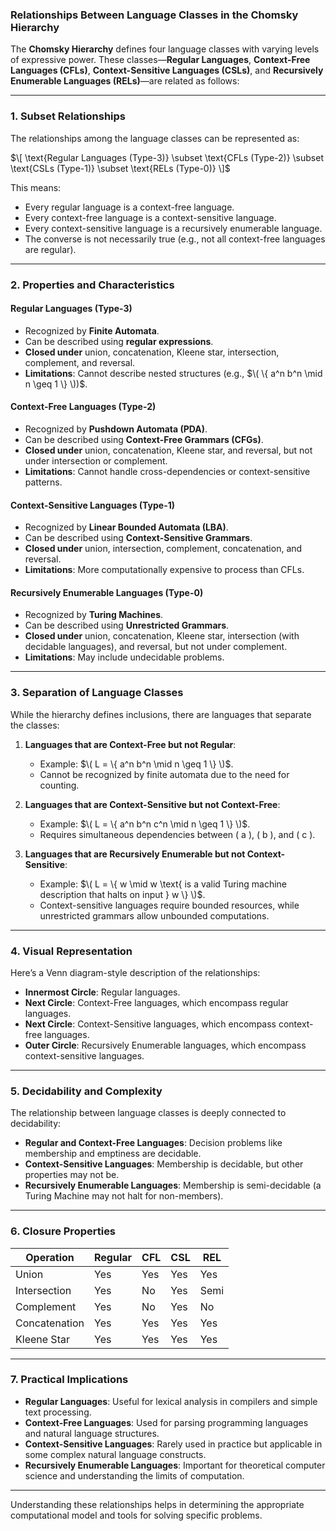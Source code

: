### **Relationships Between Language Classes in the Chomsky Hierarchy**

The **Chomsky Hierarchy** defines four language classes with varying levels of expressive power. These classes—**Regular Languages**, **Context-Free Languages (CFLs)**, **Context-Sensitive Languages (CSLs)**, and **Recursively Enumerable Languages (RELs)**—are related as follows:

---

### **1. Subset Relationships**

The relationships among the language classes can be represented as:

$\[
\text{Regular Languages (Type-3)} \subset \text{CFLs (Type-2)} \subset \text{CSLs (Type-1)} \subset \text{RELs (Type-0)}
\]$

This means:
- Every regular language is a context-free language.
- Every context-free language is a context-sensitive language.
- Every context-sensitive language is a recursively enumerable language.
- The converse is not necessarily true (e.g., not all context-free languages are regular).

---

### **2. Properties and Characteristics**

#### **Regular Languages (Type-3)**
- Recognized by **Finite Automata**.
- Can be described using **regular expressions**.
- **Closed under** union, concatenation, Kleene star, intersection, complement, and reversal.
- **Limitations**: Cannot describe nested structures (e.g., $\( \{ a^n b^n \mid n \geq 1 \} \))$.

#### **Context-Free Languages (Type-2)**
- Recognized by **Pushdown Automata (PDA)**.
- Can be described using **Context-Free Grammars (CFGs)**.
- **Closed under** union, concatenation, Kleene star, and reversal, but not under intersection or complement.
- **Limitations**: Cannot handle cross-dependencies or context-sensitive patterns.

#### **Context-Sensitive Languages (Type-1)**
- Recognized by **Linear Bounded Automata (LBA)**.
- Can be described using **Context-Sensitive Grammars**.
- **Closed under** union, intersection, complement, concatenation, and reversal.
- **Limitations**: More computationally expensive to process than CFLs.

#### **Recursively Enumerable Languages (Type-0)**
- Recognized by **Turing Machines**.
- Can be described using **Unrestricted Grammars**.
- **Closed under** union, concatenation, Kleene star, intersection (with decidable languages), and reversal, but not under complement.
- **Limitations**: May include undecidable problems.

---

### **3. Separation of Language Classes**

While the hierarchy defines inclusions, there are languages that separate the classes:

1. **Languages that are Context-Free but not Regular**:
   - Example: $\( L = \{ a^n b^n \mid n \geq 1 \} \)$.
   - Cannot be recognized by finite automata due to the need for counting.

2. **Languages that are Context-Sensitive but not Context-Free**:
   - Example: $\( L = \{ a^n b^n c^n \mid n \geq 1 \} \)$.
   - Requires simultaneous dependencies between \( a \), \( b \), and \( c \).

3. **Languages that are Recursively Enumerable but not Context-Sensitive**:
   - Example: $\( L = \{ w \mid w \text{ is a valid Turing machine description that halts on input } w \} \)$.
   - Context-sensitive languages require bounded resources, while unrestricted grammars allow unbounded computations.

---

### **4. Visual Representation**

Here’s a Venn diagram-style description of the relationships:

- **Innermost Circle**: Regular languages.
- **Next Circle**: Context-Free languages, which encompass regular languages.
- **Next Circle**: Context-Sensitive languages, which encompass context-free languages.
- **Outer Circle**: Recursively Enumerable languages, which encompass context-sensitive languages.

---

### **5. Decidability and Complexity**

The relationship between language classes is deeply connected to decidability:
- **Regular and Context-Free Languages**: Decision problems like membership and emptiness are decidable.
- **Context-Sensitive Languages**: Membership is decidable, but other properties may not be.
- **Recursively Enumerable Languages**: Membership is semi-decidable (a Turing Machine may not halt for non-members).

---

### **6. Closure Properties**

| **Operation**          | **Regular** | **CFL** | **CSL** | **REL** |
|-------------------------|-------------|----------|----------|---------|
| Union                  | Yes         | Yes      | Yes      | Yes     |
| Intersection           | Yes         | No       | Yes      | Semi    |
| Complement             | Yes         | No       | Yes      | No      |
| Concatenation          | Yes         | Yes      | Yes      | Yes     |
| Kleene Star            | Yes         | Yes      | Yes      | Yes     |

---

### **7. Practical Implications**

- **Regular Languages**: Useful for lexical analysis in compilers and simple text processing.
- **Context-Free Languages**: Used for parsing programming languages and natural language structures.
- **Context-Sensitive Languages**: Rarely used in practice but applicable in some complex natural language constructs.
- **Recursively Enumerable Languages**: Important for theoretical computer science and understanding the limits of computation.

---

Understanding these relationships helps in determining the appropriate computational model and tools for solving specific problems.

